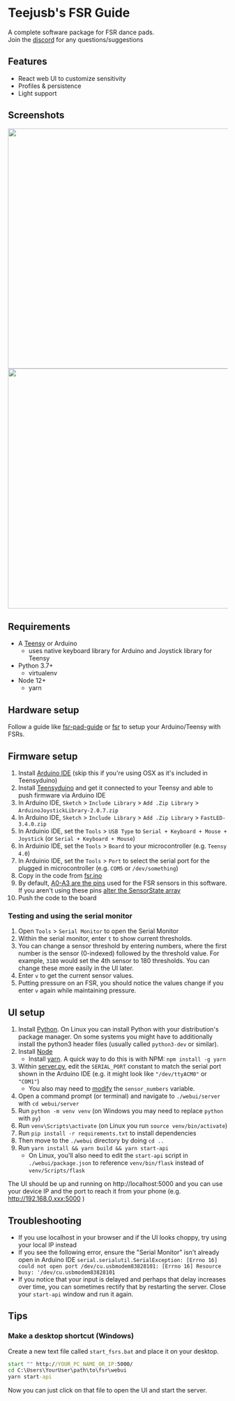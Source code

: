 # Teejusb's FSR Guide
A complete software package for FSR dance pads.  
Join the [discord](https://discord.gg/RamvtwuEF2) for any questions/suggestions

## Features
- React web UI to customize sensitivity 
- Profiles & persistence
- Light support

## Screenshots
<img src="./img/fsr2.gif" width="550">

<img src="./img/fsr1.gif" width="550">


## Requirements
- A [Teensy](https://www.pjrc.com/store/index.html) or Arduino
  - uses native keyboard library for Arduino and Joystick library for Teensy
- Python 3.7+
    - virtualenv
- Node 12+
  - yarn

## Hardware setup
Follow a guide like [fsr-pad-guide](https://github.com/Sereni/fsr-pad-guide) or [fsr](https://github.com/vlnguyen/itg-fsr/tree/master/fsr) to setup your Arduino/Teensy with FSRs.

## Firmware setup
1. Install [Arduino IDE](https://www.arduino.cc/en/software) (skip this if you're using OSX as it's included in Teensyduino)
1. Install [Teensyduino](https://www.pjrc.com/teensy/td_download.html) and get it connected to your Teensy and able to push firmware via Arduino IDE
1. In Arduino IDE, `Sketch` > `Include Library` > `Add .Zip Library` > `ArduinoJoystickLibrary-2.0.7.zip`
1. In Arduino IDE, `Sketch` > `Include Library` > `Add .Zip Library` > `FastLED-3.4.0.zip`
1. In Arduinio IDE, set the `Tools` > `USB Type` to `Serial + Keyboard + Mouse + Joystick` (or `Serial + Keyboard + Mouse`)
1. In Arduinio IDE, set the `Tools` > `Board` to your microcontroller (e.g. `Teensy 4.0`)
1. In Arduinio IDE, set the `Tools` > `Port` to select the serial port for the plugged in microcontroller (e.g. `COM5` or `/dev/something`)
1. Copy in the code from [fsr.ino](./fsr.ino)
1. By default, [A0-A3 are the pins](https://forum.pjrc.com/teensy40_pinout1.png) used for the FSR sensors in this software. If you aren't using these pins [alter the SensorState array](fsr.ino#L204-L209)
1. Push the code to the board

### Testing and using the serial monitor
1. Open `Tools` > `Serial Monitor` to open the Serial Monitor
1. Within the serial monitor, enter `t` to show current thresholds.
1. You can change a sensor threshold by entering numbers, where the first number is the sensor (0-indexed) followed by the threshold value. For example, `3180` would set the 4th sensor to 180 thresholds.  You can change these more easily in the UI later.
1. Enter `v` to get the current sensor values.
1. Putting pressure on an FSR, you should notice the values change if you enter `v` again while maintaining pressure.


## UI setup
1. Install [Python](https://www.python.org/downloads/). On Linux you can install Python with your distribution's package manager. On some systems you might have to additionally install the python3 header files (usually called `python3-dev` or similar).
1. Install [Node](https://nodejs.org/en/download/)
    - Install [yarn](https://classic.yarnpkg.com/en/docs/install#windows-stable). A quick way to do this is with NPM: `npm install -g yarn`
1. Within [server.py](./webui/server/server.py), edit the `SERIAL_PORT` constant to match the serial port shown in the Arduino IDE (e.g. it might look like `"/dev/ttyACM0"` or `"COM1"`)
    - You also may need to [modify](https://github.com/teejusb/fsr/pull/1#discussion_r514585060) the `sensor_numbers` variable.
1. Open a command prompt (or terminal) and navigate to `./webui/server` with `cd webui/server`
1. Run `python -m venv venv` (on Windows you may need to replace `python` with `py`)
1. Run `venv\Scripts\activate` (on Linux you run `source venv/bin/activate`)
1. Run `pip install -r requirements.txt` to install dependencies
1. Then move to the `./webui` directory by doing `cd ..`
1. Run `yarn install && yarn build && yarn start-api`
    - On Linux, you'll also need to edit the `start-api` script in `./webui/package.json` to reference `venv/bin/flask` instead of `venv/Scripts/flask`

The UI should be up and running on http://localhost:5000 and you can use your device IP and the port to reach it from your phone (e.g. http://192.168.0.xxx:5000 )


## Troubleshooting 
- If you use localhost in your browser and if the UI looks choppy, try using your local IP instead
- If you see the following error, ensure the "Serial Monitor" isn't already open in Arduino IDE `serial.serialutil.SerialException: [Errno 16] could not open port /dev/cu.usbmodem83828101: [Errno 16] Resource busy: '/dev/cu.usbmodem83828101`
- If you notice that your input is delayed and perhaps that delay increases over time, you can sometimes rectify that by restarting the server. Close your `start-api` window and run it again.

## Tips
### Make a desktop shortcut (Windows)
Create a new text file called `start_fsrs.bat` and place it on your desktop.
```bat
start "" http://YOUR_PC_NAME_OR_IP:5000/
cd C:\Users\YourUser\path\to\fsr\webui
yarn start-api
```
Now you can just click on that file to open the UI and start the server.

